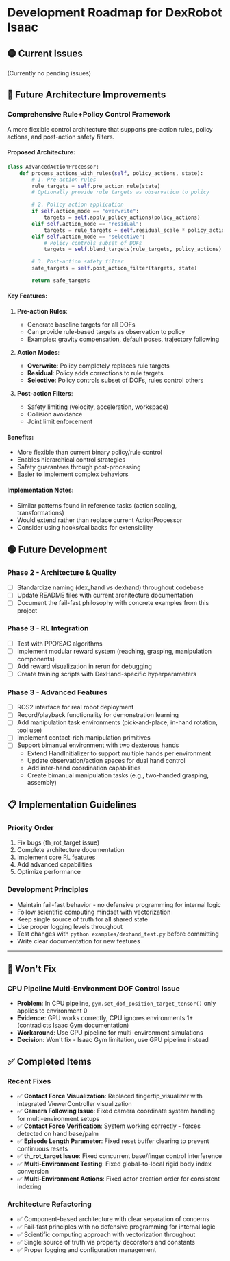 # Development Roadmap for DexRobot Isaac

## 🟡 Current Issues

(Currently no pending issues)

## 🔵 Future Architecture Improvements

### Comprehensive Rule+Policy Control Framework
A more flexible control architecture that supports pre-action rules, policy actions, and post-action safety filters.

#### Proposed Architecture:
```python
class AdvancedActionProcessor:
    def process_actions_with_rules(self, policy_actions, state):
        # 1. Pre-action rules
        rule_targets = self.pre_action_rule(state)
        # Optionally provide rule targets as observation to policy

        # 2. Policy action application
        if self.action_mode == "overwrite":
            targets = self.apply_policy_actions(policy_actions)
        elif self.action_mode == "residual":
            targets = rule_targets + self.residual_scale * policy_actions
        elif self.action_mode == "selective":
            # Policy controls subset of DOFs
            targets = self.blend_targets(rule_targets, policy_actions)

        # 3. Post-action safety filter
        safe_targets = self.post_action_filter(targets, state)

        return safe_targets
```

#### Key Features:
1. **Pre-action Rules**:
   - Generate baseline targets for all DOFs
   - Can provide rule-based targets as observation to policy
   - Examples: gravity compensation, default poses, trajectory following

2. **Action Modes**:
   - **Overwrite**: Policy completely replaces rule targets
   - **Residual**: Policy adds corrections to rule targets
   - **Selective**: Policy controls subset of DOFs, rules control others

3. **Post-action Filters**:
   - Safety limiting (velocity, acceleration, workspace)
   - Collision avoidance
   - Joint limit enforcement

#### Benefits:
- More flexible than current binary policy/rule control
- Enables hierarchical control strategies
- Safety guarantees through post-processing
- Easier to implement complex behaviors

#### Implementation Notes:
- Similar patterns found in reference tasks (action scaling, transformations)
- Would extend rather than replace current ActionProcessor
- Consider using hooks/callbacks for extensibility

## 🟢 Future Development

### Phase 2 - Architecture & Quality
- [ ] Standardize naming (dex_hand vs dexhand) throughout codebase
- [ ] Update README files with current architecture documentation
- [ ] Document the fail-fast philosophy with concrete examples from this project

### Phase 3 - RL Integration
- [ ] Test with PPO/SAC algorithms
- [ ] Implement modular reward system (reaching, grasping, manipulation components)
- [ ] Add reward visualization in rerun for debugging
- [ ] Create training scripts with DexHand-specific hyperparameters

### Phase 3 - Advanced Features
- [ ] ROS2 interface for real robot deployment
- [ ] Record/playback functionality for demonstration learning
- [ ] Add manipulation task environments (pick-and-place, in-hand rotation, tool use)
- [ ] Implement contact-rich manipulation primitives
- [ ] Support bimanual environment with two dexterous hands
  - Extend HandInitializer to support multiple hands per environment
  - Update observation/action spaces for dual hand control
  - Add inter-hand coordination capabilities
  - Create bimanual manipulation tasks (e.g., two-handed grasping, assembly)

## 📋 Implementation Guidelines

### Priority Order
1. Fix bugs (th_rot_target issue)
2. Complete architecture documentation
3. Implement core RL features
4. Add advanced capabilities
5. Optimize performance

### Development Principles
- Maintain fail-fast behavior - no defensive programming for internal logic
- Follow scientific computing mindset with vectorization
- Keep single source of truth for all shared state
- Use proper logging levels throughout
- Test changes with `python examples/dexhand_test.py` before committing
- Write clear documentation for new features

---

## 🔴 Won't Fix

### CPU Pipeline Multi-Environment DOF Control Issue
- **Problem**: In CPU pipeline, `gym.set_dof_position_target_tensor()` only applies to environment 0
- **Evidence**: GPU works correctly, CPU ignores environments 1+ (contradicts Isaac Gym documentation)
- **Workaround**: Use GPU pipeline for multi-environment simulations
- **Decision**: Won't fix - Isaac Gym limitation, use GPU pipeline instead

## ✅ Completed Items

### Recent Fixes
- ✅ **Contact Force Visualization**: Replaced fingertip_visualizer with integrated ViewerController visualization
- ✅ **Camera Following Issue**: Fixed camera coordinate system handling for multi-environment setups
- ✅ **Contact Force Verification**: System working correctly - forces detected on hand base/palm
- ✅ **Episode Length Parameter**: Fixed reset buffer clearing to prevent continuous resets
- ✅ **th_rot_target Issue**: Fixed concurrent base/finger control interference
- ✅ **Multi-Environment Testing**: Fixed global-to-local rigid body index conversion
- ✅ **Multi-Environment Actions**: Fixed actor creation order for consistent indexing

### Architecture Refactoring
- ✅ Component-based architecture with clear separation of concerns
- ✅ Fail-fast principles with no defensive programming for internal logic
- ✅ Scientific computing approach with vectorization throughout
- ✅ Single source of truth via property decorators and constants
- ✅ Proper logging and configuration management
